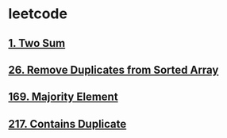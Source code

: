 # leetcode
## [1. Two Sum](https://leetcode.com/problems/two-sum/)
## [26. Remove Duplicates from Sorted Array](https://leetcode.com/problems/remove-duplicates-from-sorted-array/)
## [169. Majority Element](https://leetcode.com/problems/majority-element/)
## [217. Contains Duplicate](https://leetcode.com/problems/contains-duplicate/)